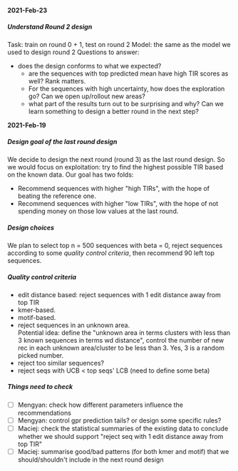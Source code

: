 **2021-Feb-23**

##### Understand Round 2 design

Task: train on round 0 + 1, test on round 2
Model: the same as the model we used to design round 2
Questions to answer: 
- does the design conforms to what we expected?
    - are the sequences with top predicted mean have high TIR scores as well? Rank matters. 
    - For the sequences with high uncertainty, how does the exploration go? Can we open up/rollout new areas?
    - what part of the results turn out to be surprising and why? Can we learn something to design a better round in the next step?





**2021-Feb-19**

##### Design goal of the last round design

We decide to design the next round (round 3) as the last round design. 
So we would focus on exploitation: try to find the highest possible TIR based on the known data. 
Our goal has two folds:
- Recommend sequences with higher "high TIRs", with the hope of beating the reference one. 
- Recommend sequences with higher "low TIRs", with the hope of not spending money on those low values at the last round. 

##### Design choices

We plan to select top n = 500 sequences with beta = 0, reject sequences according to some *quality control criteria*, then recommend 90 left top sequences. 

##### Quality control criteria
	
- edit distance based: reject sequences with 1 edit distance away from top TIR 
- kmer-based. 
- motif-based.  
- reject sequences in an unknown area.  
  Potential idea: define the "unknown area in terms clusters with less than 3 known sequences in terms wd distance", control the number of new rec in each unknown area/cluster to be less than 3. Yes, 3 is a random picked number.
- reject too similar sequences? 
- reject seqs with UCB < top seqs' LCB (need to define some beta)

##### Things need to check

- [ ] Mengyan: check how different parameters influence the recommendations
- [ ] Mengyan: control gpr prediction tails? or design some specific rules? 
- [ ] Maciej: check the statistical summaries of the existing data to conclude whether we should support "reject seq with 1 edit distance away from top TIR"
- [ ] Maciej: summarise good/bad patterns (for both kmer and motif) that we should/shouldn't include in the next round design